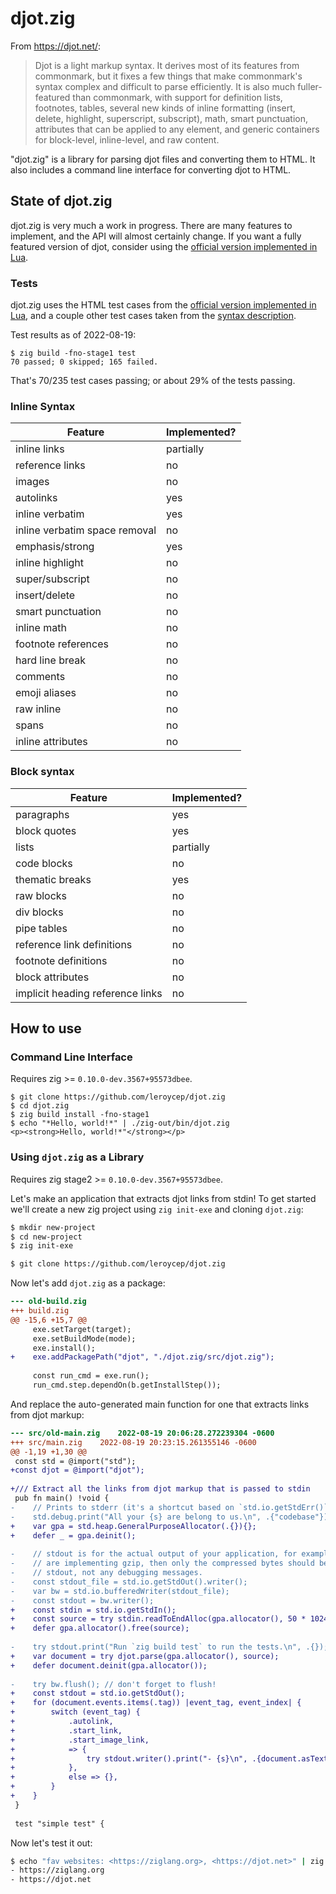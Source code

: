 # djot.zig

From <https://djot.net/>:

> Djot is a light markup syntax. It derives most of its features from commonmark,
but it fixes a few things that make commonmark's syntax complex and difficult to
parse efficiently. It is also much fuller-featured than commonmark, with support
for definition lists, footnotes, tables, several new kinds of inline formatting
(insert, delete, highlight, superscript, subscript), math, smart punctuation,
attributes that can be applied to any element, and generic containers for
block-level, inline-level, and raw content.

"djot.zig" is a library for parsing djot files and converting them to HTML. It
also includes a command line interface for converting djot to HTML.

## State of djot.zig

djot.zig is very much a work in progress. There are many features to implement,
and the API will almost certainly change. If you want a fully featured version
of djot, consider using the [official version implemented in Lua](https://github.com/jgm/djot).

### Tests

djot.zig uses the HTML test cases from the [official version implemented in Lua](https://github.com/jgm/djot/tree/47f9b3b3db91985180603ca5263ea2ec83d3e75d/test),
and a couple other test cases taken from the [syntax description](https://htmlpreview.github.io/?https://github.com/jgm/djot/blob/master/doc/syntax.html).

Test results as of 2022-08-19:

```
$ zig build -fno-stage1 test
70 passed; 0 skipped; 165 failed.
```

That's 70/235 test cases passing; or about 29% of the tests passing.

### Inline Syntax

| Feature | Implemented? |
|---------|-------|
| inline links | partially |
| reference links | no |
| images | no |
| autolinks | yes |
| inline verbatim | yes |
| inline verbatim space removal | no |
| emphasis/strong | yes |
| inline highlight | no |
| super/subscript | no |
| insert/delete | no |
| smart punctuation | no |
| inline math | no |
| footnote references | no |
| hard line break | no |
| comments | no |
| emoji aliases | no |
| raw inline | no |
| spans | no |
| inline attributes | no |

### Block syntax

| Feature | Implemented? |
|---------|-------|
| paragraphs | yes |
| block quotes | yes |
| lists | partially |
| code blocks | no |
| thematic breaks | yes|
| raw blocks | no |
| div blocks | no |
| pipe tables | no |
| reference link definitions | no |
| footnote definitions | no |
| block attributes | no |
| implicit heading reference links | no |

## How to use

### Command Line Interface

Requires zig >= `0.10.0-dev.3567+95573dbee`.

```
$ git clone https://github.com/leroycep/djot.zig
$ cd djot.zig
$ zig build install -fno-stage1
$ echo "*Hello, world!*" | ./zig-out/bin/djot.zig
<p><strong>Hello, world!*"</strong></p>
```

### Using `djot.zig` as a Library

Requires zig stage2 >= `0.10.0-dev.3567+95573dbee`.

Let's make an application that extracts djot links from stdin! To get started
we'll create a new zig project using `zig init-exe` and cloning `djot.zig`:

```bash
$ mkdir new-project
$ cd new-project
$ zig init-exe

$ git clone https://github.com/leroycep/djot.zig
```

Now let's add `djot.zig` as a package:

```diff
--- old-build.zig
+++ build.zig
@@ -15,6 +15,7 @@
     exe.setTarget(target);
     exe.setBuildMode(mode);
     exe.install();
+    exe.addPackagePath("djot", "./djot.zig/src/djot.zig");
 
     const run_cmd = exe.run();
     run_cmd.step.dependOn(b.getInstallStep());
```

And replace the auto-generated main function for one that extracts links from
djot markup:

```diff
--- src/old-main.zig	2022-08-19 20:06:28.272239304 -0600
+++ src/main.zig	2022-08-19 20:23:15.261355146 -0600
@@ -1,19 +1,30 @@
 const std = @import("std");
+const djot = @import("djot");
 
+/// Extract all the links from djot markup that is passed to stdin
 pub fn main() !void {
-    // Prints to stderr (it's a shortcut based on `std.io.getStdErr()`)
-    std.debug.print("All your {s} are belong to us.\n", .{"codebase"});
+    var gpa = std.heap.GeneralPurposeAllocator(.{}){};
+    defer _ = gpa.deinit();
 
-    // stdout is for the actual output of your application, for example if you
-    // are implementing gzip, then only the compressed bytes should be sent to
-    // stdout, not any debugging messages.
-    const stdout_file = std.io.getStdOut().writer();
-    var bw = std.io.bufferedWriter(stdout_file);
-    const stdout = bw.writer();
+    const stdin = std.io.getStdIn();
+    const source = try stdin.readToEndAlloc(gpa.allocator(), 50 * 1024 * 1024);
+    defer gpa.allocator().free(source);
 
-    try stdout.print("Run `zig build test` to run the tests.\n", .{});
+    var document = try djot.parse(gpa.allocator(), source);
+    defer document.deinit(gpa.allocator());
 
-    try bw.flush(); // don't forget to flush!
+    const stdout = std.io.getStdOut();
+    for (document.events.items(.tag)) |event_tag, event_index| {
+        switch (event_tag) {
+            .autolink,
+            .start_link,
+            .start_image_link,
+            => {
+                try stdout.writer().print("- {s}\n", .{document.asText(event_index)});
+            },
+            else => {},
+        }
+    }
 }
 
 test "simple test" {
```

Now let's test it out:

```bash
$ echo "fav websites: <https://ziglang.org>, <https://djot.net>" | zig build -fno-stage1 run
- https://ziglang.org
- https://djot.net
```
